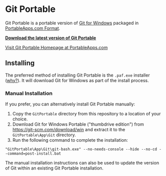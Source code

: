 # Git Portable

Git Portable is a portable version of [Git for Windows](https://git-scm.com/) packaged in [PortableApps.com Format](http://portableapps.com/about/what_is_a_portable_app).

__[Download the latest version of Git Portable](https://github.com/sheabunge/GitPortable/releases/latest)__

[Visit Git Portable Homepage at PortableApps.com](https://portableapps.com/node/34685)

## Installing

The preferred method of installing Git Portable is the `.paf.exe` installer ([why?](https://portableapps.com/about/what_is_a_portable_app#whypaf)). It will download Git for Windows as part of the install process.

### Manual Installation

If you prefer, you can alternatively install Git Portable manually:

1. Copy the `GitPortable` directory from this repository to a location of your choice.
2. Download Git for Windows Portable ("thumbdrive edition") from <https://git-scm.com/download/win> and extract it to the `GitPortable\App\Git` directory.
3. Run the following command to complete the installation:
```
"GitPortable\App\Git\git-bash.exe" --no-needs-console --hide --no-cd --command=post-install.bat
```
The manual installation instructions can also be used to update the version of Git within an existing Git Portable installation.
